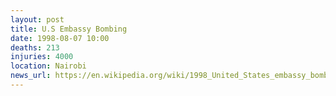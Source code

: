 ```yaml
---
layout: post
title: U.S Embassy Bombing
date: 1998-08-07 10:00
deaths: 213
injuries: 4000
location: Nairobi
news_url: https://en.wikipedia.org/wiki/1998_United_States_embassy_bombings
---
```


